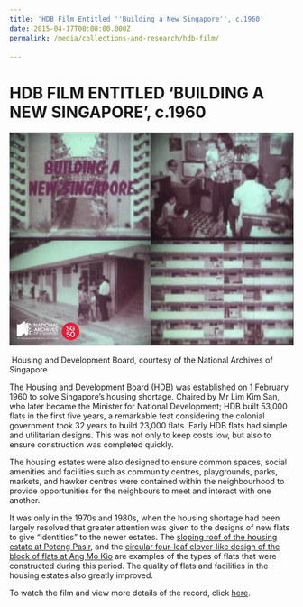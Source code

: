 ```yaml
---
title: 'HDB Film Entitled ''Building a New Singapore'', c.1960'
date: 2015-04-17T00:00:00.000Z
permalink: /media/collections-and-research/hdb-film/

---
```



<iframe id="pxcelframe" src="//t.sharethis.com/a/t_.htm?ver=0.345.16984&amp;cid=c010#rnd=1577952581893&amp;cid=c010&amp;dmn=www.nas.gov.sg&amp;tt=t.dhj&amp;dhjLcy=50&amp;lbl=pxcel&amp;flbl=pxcel&amp;ll=d&amp;ver=0.345.16984&amp;ell=d&amp;cck=__stid&amp;pn=%2Fblogs%2Farchivistpick%2Fbuilding-a-new-singapore%2F&amp;qs=na&amp;rdn=www.nas.gov.sg&amp;rpn=%2Fblogs%2Farchivistpick%2F2015%2F04%2F&amp;rqs=na&amp;cc=SG&amp;cont=AS&amp;ipaddr=" style="display: none;"></iframe>

# HDB FILM ENTITLED ‘BUILDING A NEW SINGAPORE’, c.1960

![Housing and Development Board, courtesy of the National Archives of Singapore](/images/blogs/2015-04-17-l.jpg)

​					Housing and Development Board, courtesy of the National Archives of Singapore

The Housing and Development Board (HDB) was established on 1 February 1960 to solve Singapore’s housing shortage. Chaired by Mr Lim Kim San, who later became the Minister for National Development; HDB built 53,000 flats in the first five years, a remarkable feat considering the colonial government took 32 years to build 23,000 flats. Early HDB flats had simple and utilitarian designs. This was not only to keep costs low, but also to ensure construction was completed quickly.

The housing estates were also designed to ensure common spaces, social amenities and facilities such as community centres, playgrounds, parks, markets, and hawker centres were contained within the neighbourhood to provide opportunities for the neighbours to meet and interact with one another.

It was only in the 1970s and 1980s, when the housing shortage had been largely resolved that greater attention was given to the designs of new flats to give “identities” to the newer estates. The [sloping roof of the housing estate at Potong Pasir](http://www.nas.gov.sg/archivesonline/photographs/record-details/dd7b7de7-cb90-11e4-859c-0050568939ad), and the [circular four-leaf clover-like design of the block of flats at Ang Mo Kio](http://www.nas.gov.sg/archivesonline/photographs/record-details/fe28e565-1161-11e3-83d5-0050568939ad) are examples of the types of flats that were constructed during this period. The quality of flats and facilities in the housing estates also greatly improved.

To watch the film and view more details of the record, click [here](http://www.nas.gov.sg/archivesonline/audiovisual_records/record-details/67911219-1164-11e3-83d5-0050568939ad).